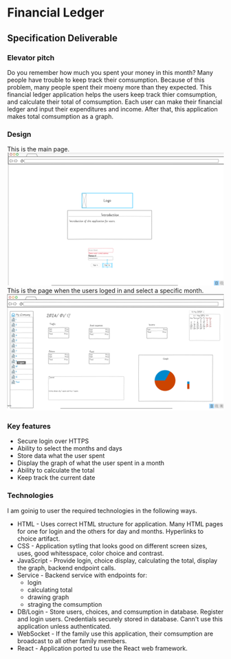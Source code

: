 # Financial Ledger

## Specification Deliverable

### Elevator pitch

Do you remember how much you spent your money in this month? Many people have trouble to keep track their comsumption. Because of this problem, many people spent their moeny more than they expected. This financial ledger application helps the users keep track thier comsumption, and calculate their total of comsumption. Each user can make their financial ledger and input their expenditures and income. After that, this application makes total comsumption as a graph.

### Design
This is the main page.
<br>
![Main page of this application](/main.png)
<br>
This is the page when the users loged in and select a specific month.
<br>
![Page1 of this application](/page1.png)

### Key features

* Secure login over HTTPS
* Ability to select the months and days
* Store data what the user spent
* Display the graph of what the user spent in a month
* Ability to calculate the total
* Keep track the current date

### Technologies

I am goinig to user the required technologies in the following ways.

* HTML - Uses correct HTML structure for application. Many HTML pages for one for login and the others for day and months. Hyperlinks to choice artifact.
* CSS - Application sytling that looks good on different screen sizes, uses, good whitesspace, color choice and contrast.
* JavaScript - Provide login, choice display, calculating the total, display the graph, backend endpoint calls.
* Service - Backend service with endpoints for:
    - login
    - calculating total
    - drawing graph
    - straging the comsumption
* DB/Login - Store users, choices, and comsumption in database. Register and login users. Credentials securely stored in database. Cann't use this application unless authenticated.
* WebSocket -  If the family use this application, their comsumption are broadcast to all other family members.
* React - Application ported tu use the React web framework.



